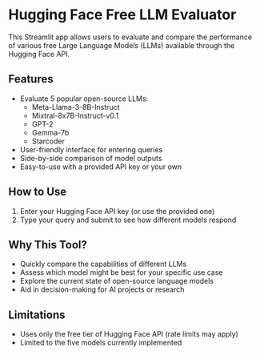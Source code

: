 # Hugging Face Free LLM Evaluator

This Streamlit app allows users to evaluate and compare the performance of various free Large Language Models (LLMs) available through the Hugging Face API.

## Features

- Evaluate 5 popular open-source LLMs:
  - Meta-Llama-3-8B-Instruct
  - Mixtral-8x7B-Instruct-v0.1
  - GPT-2
  - Gemma-7b
  - Starcoder
- User-friendly interface for entering queries
- Side-by-side comparison of model outputs
- Easy-to-use with a provided API key or your own

## How to Use

1. Enter your Hugging Face API key (or use the provided one)
2. Type your query and submit to see how different models respond

## Why This Tool?

- Quickly compare the capabilities of different LLMs
- Assess which model might be best for your specific use case
- Explore the current state of open-source language models
- Aid in decision-making for AI projects or research

## Limitations

- Uses only the free tier of Hugging Face API (rate limits may apply)
- Limited to the five models currently implemented
